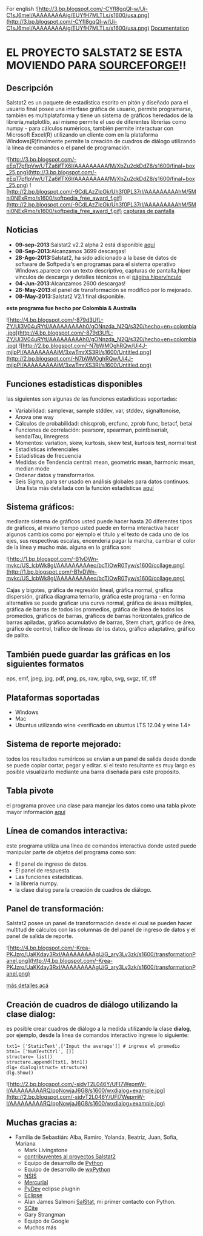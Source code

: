For english ![http://3.bp.blogspot.com/-CYfl8gqQI-w/Ui-C1sJ6meI/AAAAAAAAAig/EUYfH7MLTLs/s1600/usa.png](http://3.bp.blogspot.com/-CYfl8gqQI-w/Ui-C1sJ6meI/AAAAAAAAAig/EUYfH7MLTLs/s1600/usa.png) [Documentation](Documentation.md)


# **EL PROYECTO SALSTAT2 SE ESTA MOVIENDO PARA [SOURCEFORGE](http://sourceforge.net/projects/s2statistical/?source=directory)!!** #

## Descripción ##
Salstat2 es un paquete de estadística escrito en pitón y diseñado para el usuario final posee una interfase gráfica de usuario, permite programarse, también es multiplataforma y tiene un sistema de gráficos heredados de la librería,matplotlib, asi mismo permite el uso de diferentes librerías como numpy - para cálculos numéricos, también permite interactuar con Microsoft Excel(R) utilizando un cliente com en la plataforma Windows(R)finalmente permite la creación de cuadros de diálogo utilizando la línea de comandos o el panel de programación.

![http://3.bp.blogspot.com/-eEqT7pfIpVw/UTZa6ifTX6I/AAAAAAAAAfM/XbZu2ckDdZ8/s1600/final+box_25.png](http://3.bp.blogspot.com/-eEqT7pfIpVw/UTZa6ifTX6I/AAAAAAAAAfM/XbZu2ckDdZ8/s1600/final+box_25.png) ![http://2.bp.blogspot.com/-9CdLAzZlcOk/Uh3f0PL37rI/AAAAAAAAAhM/5Mni0NExRmo/s1600/softpedia_free_award_f.gif](http://2.bp.blogspot.com/-9CdLAzZlcOk/Uh3f0PL37rI/AAAAAAAAAhM/5Mni0NExRmo/s1600/softpedia_free_award_f.gif) [capturas de pantalla](Screen_Shots.md)

## Noticias ##
  * **09-sep-2013**:Salstat2 v2.2 alpha 2 está disponible [aquí](https://sourceforge.net/projects/s2statistical/files/latest/download)
  * **08-Sep-2013**:Alcanzamos 3699 descargas!
  * **28-Ago-2013**:Salstat2, ha sido adicionado a la base de datos de software de Softpedia's en programas para el sistema operativo Windows.aparece con un texto descriptivo, capturas de pantalla,hiper vínculos de descarga y detalles técnicos en el [página hipervínculo](http://www.softpedia.com/get/Others/Home-Education/Salstat2.shtml)
  * **04-Jun-2013**:Alcanzamos 2600 descargas!
  * **26-May-2013**:el panel de transformación se modificó por lo mejorado.
  * **08-May-2013**:Salstat2 V2.1 final disponible.

**este programa fue hecho por Colombia & Australia**

![http://4.bp.blogspot.com/-879d3UfL-ZY/Ui3V04uRYtI/AAAAAAAAAh0/gONnzda_N2Q/s320/hecho+en+colombia.jpg](http://4.bp.blogspot.com/-879d3UfL-ZY/Ui3V04uRYtI/AAAAAAAAAh0/gONnzda_N2Q/s320/hecho+en+colombia.jpg)
![http://2.bp.blogspot.com/-N7bWMOghRQw/Ui4J-mjlpPI/AAAAAAAAAiM/3xwTmrXS3RI/s1600/Untitled.png](http://2.bp.blogspot.com/-N7bWMOghRQw/Ui4J-mjlpPI/AAAAAAAAAiM/3xwTmrXS3RI/s1600/Untitled.png)

## Funciones estadísticas disponibles ##
las siguientes son algunas de las funciones estadísticas soportadas:
  * Variabilidad: samplevar, sample stddev, var, stddev, signaltonoise,
  * Anova one way
  * Cálculos de probabilidad: chisqprob, ercfunc, zprob func, betacf, betai
  * Funciones de correlación: pearsonr, spearman, pointbiserialr, kendalTau, linregress
  * Momentos: variation, skew, kurtosis, skew test, kurtosis test, normal test
  * Estadísticas inferenciales
  * Estadísticas de frecuencia
  * Medidas de Tendencia central: mean, geometric mean, harmonic mean, median mode
  * Ordenar datos y transformarlos.
  * Seis Sigma, para ser usado en análisis globales para datos continuos.
Una lista más detallada con la función estadísticas [aquí](Scripting_statistics.md)

## Sistema gráficos: ##
mediante sistema de gráficos usted puede hacer hasta 20 diferentes tipos de gráficos, al mismo tiempo usted puede en forma interactiva hacer algunos cambios como por ejemplo el título y el texto de cada uno de los ejes, sus respectivas escalas, encendería pagar la marcha, cambiar el color de la línea y mucho más. alguna en la gráfica son:

![http://1.bp.blogspot.com/-B1vDWn-mvkc/US_lcbWk8gI/AAAAAAAAAeo/bcTIOwR0Tyw/s1600/collage.png](http://1.bp.blogspot.com/-B1vDWn-mvkc/US_lcbWk8gI/AAAAAAAAAeo/bcTIOwR0Tyw/s1600/collage.png)

Cajas y bigotes, gráfica de regresión lineal, gráfica
normal, gráfica dispersión, gráfica diagrama ternario, gráfica este programa - en forma alternativa se puede graficar una curva normal, gráfica de áreas múltiples, gráfica de barras de todos los promedios, gráfica de línea de todos los promedios, gráficos de barras, gráficos de barras horizontales,gráfico de barras apiladas, gráfico acumulativo de barras, Stem chart, gráfico de área, gráfico de control, tráfico de líneas de los datos, gráfico adaptativo, gráfico de palito.

## También puede guardar las gráficas en los siguientes formatos ##
eps, emf, jpeg, jpg, pdf, png, ps, raw, rgba, svg, svgz, tif, tiff


## Plataformas soportadas ##
  * Windows
  * Mac
  * Ubuntus utilizando wine <verificado en ubuntus LTS 12.04 y wine 1.4>

## Sistema de reporte mejorado: ##
todos los resultados numéricos se envían a un panel de salida desde donde se puede copiar cortar, pegar y editar.
si el texto resultante es muy largo es posible visualizarlo mediante una barra diseñada para este propósito.

## Tabla pivote ##
el programa provee una clase para manejar los datos como una tabla pivote mayor información [aquí](http://code.google.com/p/salstat-statistics-package-2/wiki/PivotData)

## Línea de comandos interactiva: ##
este programa utiliza una línea de comandos interactiva donde usted puede manipular parte de objetos del programa como son:
  * El panel de ingreso de datos.
  * El panel de respuesta.
  * Las funciones estadísticas.
  * la librería numpy.
  * la clase dialog para la creación de cuadros de diálogo.

## Panel de transformación: ##
Salstat2 posee un panel de transformación desde el cual se pueden hacer multitud de cálculos con las columnas de del panel de ingreso de datos y el panel de salida de reporte.

![http://4.bp.blogspot.com/-Krea-PKJzro/UaKKday3RxI/AAAAAAAAAgU/G_ary3Lv3zk/s1600/transformationPanel.png](http://4.bp.blogspot.com/-Krea-PKJzro/UaKKday3RxI/AAAAAAAAAgU/G_ary3Lv3zk/s1600/transformationPanel.png)

[más detalles acá](http://s2statistical.blogspot.com/2013/05/transformation-panel.html)

## Creación de cuadros de diálogo utilizando la clase dialog: ##
es posible crear cuadros de diálogo a la medida utilizando la clase **dialog**, por ejemplo, desde la línea de comandos interactivo ingrese lo siguiente:

```
txt1= ['StaticText',['Input the average']] # ingrese el promedio
btn1= ['NumTextCtrl', []]
structure= list()
structure.append([txt1, btn1])
dlg= dialog(struct= structure)
dlg.Show()
```

![http://2.bp.blogspot.com/-sidvT2L046Y/UFI7WepmW-I/AAAAAAAAARQ/ppNowjaJ6G8/s1600/wxdialog+example.jpg](http://2.bp.blogspot.com/-sidvT2L046Y/UFI7WepmW-I/AAAAAAAAARQ/ppNowjaJ6G8/s1600/wxdialog+example.jpg)

## Muchas gracias a: ##
  * Familia de Sebastián: Alba, Ramiro, Yolanda, Beatriz, Juan, Sofía, Mariana
    * Mark Livingstone
    * [contribuyentes al proyectos Salstat2](Contribute.md)
    * Equipo de desarrollo de [Python ](http://www.python.org)
    * Equipo de desarrollo de [wxPython](http://www.google.com.co/url?sa=t&rct=j&q=&esrc=s&source=web&cd=1&ved=0CGMQFjAA&url=http%3A%2F%2Fwxpython.org%2F&ei=uPXgT8bTJKnf0gGaibmVDg&usg=AFQjCNE8M7EcUd4oQf5NyzG9qiWL15zPhQ&sig2=nhN4R8Ht0wUJIcn1oGUXhA)
    * [NSIS](http://www.google.com.co/url?sa=t&rct=j&q=&esrc=s&source=web&cd=1&ved=0CGkQFjAA&url=http%3A%2F%2Fnsis.sourceforge.net%2F&ei=zPPgT_3NJILs0gHn78S_Dg&usg=AFQjCNEyuekHtWw7SRndFuNlzufn-DOMEA&sig2=xbKKsCeTd_zLk42AEyLJ4A)
    * [Mercurial](http://en.wikipedia.org/wiki/Mercurial)
    * [PyDev](http://pydev.org/) eclipse plugnin
    * [Eclipse](http://www.google.com.co/url?sa=t&rct=j&q=&esrc=s&source=web&cd=1&ved=0CF4QFjAA&url=http%3A%2F%2Fwww.eclipse.org%2F&ei=EvbgT8_FBOir0AG817D-DQ&usg=AFQjCNFLDQCqoSDxwm1phYDfj2aJnL2dPA&sig2=nJ4oDxxlC-8ViZPXOr7TUQ)
    * Alan James Salmoni [SalStat](http://www.google.com.co/url?sa=t&rct=j&q=&esrc=s&source=web&cd=2&ved=0CFwQFjAB&url=http%3A%2F%2Fsalstat.sourceforge.net%2F&ei=OfbgT-uGGsO90AGD3sGCDg&usg=AFQjCNHR3gVJ5qfB6NoTaWfgWC123L0LFQ&sig2=P8wyTpyjlastWWHhydFc5w), mi primer contacto con Python.
    * [SCite](http://www.google.com.co/url?sa=t&rct=j&q=&esrc=s&source=web&cd=1&ved=0CGkQFjAA&url=http%3A%2F%2Fwww.scintilla.org%2FSciTE.html&ei=IvbgT6qUBoex0AHzgKnIDg&usg=AFQjCNG4srWDDpWlC6sbq17S7saoiRazrg&sig2=VXXS6lAcyoN0nttg0Wglcg)
    * Gary Strangman <statistics package>
    * Equipo de Google
    * Muchos más